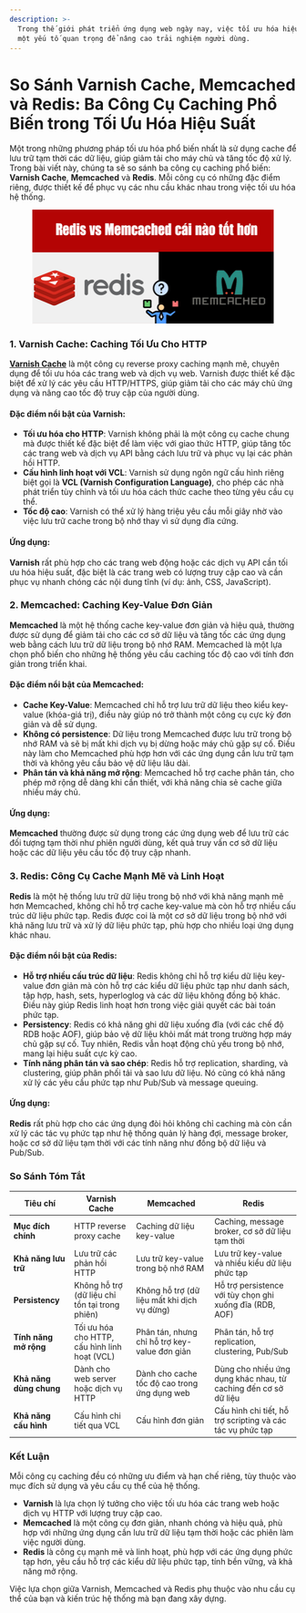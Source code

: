 ```yaml
---
description: >-
  Trong thế giới phát triển ứng dụng web ngày nay, việc tối ưu hóa hiệu suất là
  một yếu tố quan trọng để nâng cao trải nghiệm người dùng.
---
```


# So Sánh Varnish Cache, Memcached và Redis: Ba Công Cụ Caching Phổ Biến trong Tối Ưu Hóa Hiệu Suất

Một trong những phương pháp tối ưu hóa phổ biến nhất là sử dụng cache để lưu trữ tạm thời các dữ liệu, giúp giảm tải cho máy chủ và tăng tốc độ xử lý. Trong bài viết này, chúng ta sẽ so sánh ba công cụ caching phổ biến: **Varnish Cache**, **Memcached** và **Redis**. Mỗi công cụ có những đặc điểm riêng, được thiết kế để phục vụ các nhu cầu khác nhau trong việc tối ưu hóa hệ thống.

<figure><img src="../.gitbook/assets/redis-vs-memcached.png" alt=""><figcaption></figcaption></figure>



### 1. **Varnish Cache**: Caching Tối Ưu Cho HTTP

[**Varnish Cache**](https://app.gitbook.com/s/IpMS89tIthA28J59k5Qy/caching/varnish-cache/huong-dan-cai-dat-varnish-cache-voi-haproxy-su-dung-docker-compose) là một công cụ reverse proxy caching mạnh mẽ, chuyên dụng để tối ưu hóa các trang web và dịch vụ web. Varnish được thiết kế đặc biệt để xử lý các yêu cầu HTTP/HTTPS, giúp giảm tải cho các máy chủ ứng dụng và nâng cao tốc độ truy cập của người dùng.

#### **Đặc điểm nổi bật của Varnish:**

* **Tối ưu hóa cho HTTP**: Varnish không phải là một công cụ cache chung mà được thiết kế đặc biệt để làm việc với giao thức HTTP, giúp tăng tốc các trang web và dịch vụ API bằng cách lưu trữ và phục vụ lại các phản hồi HTTP.
* **Cấu hình linh hoạt với VCL**: Varnish sử dụng ngôn ngữ cấu hình riêng biệt gọi là **VCL (Varnish Configuration Language)**, cho phép các nhà phát triển tùy chỉnh và tối ưu hóa cách thức cache theo từng yêu cầu cụ thể.
* **Tốc độ cao**: Varnish có thể xử lý hàng triệu yêu cầu mỗi giây nhờ vào việc lưu trữ cache trong bộ nhớ thay vì sử dụng đĩa cứng.

#### **Ứng dụng**:

**Varnish** rất phù hợp cho các trang web động hoặc các dịch vụ API cần tối ưu hóa hiệu suất, đặc biệt là các trang web có lượng truy cập cao và cần phục vụ nhanh chóng các nội dung tĩnh (ví dụ: ảnh, CSS, JavaScript).

### 2. **Memcached**: Caching Key-Value Đơn Giản

**Memcached** là một hệ thống cache key-value đơn giản và hiệu quả, thường được sử dụng để giảm tải cho các cơ sở dữ liệu và tăng tốc các ứng dụng web bằng cách lưu trữ dữ liệu trong bộ nhớ RAM. Memcached là một lựa chọn phổ biến cho những hệ thống yêu cầu caching tốc độ cao với tính đơn giản trong triển khai.

#### **Đặc điểm nổi bật của Memcached:**

* **Cache Key-Value**: Memcached chỉ hỗ trợ lưu trữ dữ liệu theo kiểu key-value (khóa-giá trị), điều này giúp nó trở thành một công cụ cực kỳ đơn giản và dễ sử dụng.
* **Không có persistence**: Dữ liệu trong Memcached được lưu trữ trong bộ nhớ RAM và sẽ bị mất khi dịch vụ bị dừng hoặc máy chủ gặp sự cố. Điều này làm cho Memcached phù hợp hơn với các ứng dụng cần lưu trữ tạm thời và không yêu cầu bảo vệ dữ liệu lâu dài.
* **Phân tán và khả năng mở rộng**: Memcached hỗ trợ cache phân tán, cho phép mở rộng dễ dàng khi cần thiết, với khả năng chia sẻ cache giữa nhiều máy chủ.

#### **Ứng dụng**:

**Memcached** thường được sử dụng trong các ứng dụng web để lưu trữ các đối tượng tạm thời như phiên người dùng, kết quả truy vấn cơ sở dữ liệu hoặc các dữ liệu yêu cầu tốc độ truy cập nhanh.

### 3. **Redis**: Công Cụ Cache Mạnh Mẽ và Linh Hoạt

**Redis** là một hệ thống lưu trữ dữ liệu trong bộ nhớ với khả năng mạnh mẽ hơn Memcached, không chỉ hỗ trợ cache key-value mà còn hỗ trợ nhiều cấu trúc dữ liệu phức tạp. Redis được coi là một cơ sở dữ liệu trong bộ nhớ với khả năng lưu trữ và xử lý dữ liệu phức tạp, phù hợp cho nhiều loại ứng dụng khác nhau.

#### **Đặc điểm nổi bật của Redis:**

* **Hỗ trợ nhiều cấu trúc dữ liệu**: Redis không chỉ hỗ trợ kiểu dữ liệu key-value đơn giản mà còn hỗ trợ các kiểu dữ liệu phức tạp như danh sách, tập hợp, hash, sets, hyperloglog và các dữ liệu không đồng bộ khác. Điều này giúp Redis linh hoạt hơn trong việc giải quyết các bài toán phức tạp.
* **Persistency**: Redis có khả năng ghi dữ liệu xuống đĩa (với các chế độ RDB hoặc AOF), giúp bảo vệ dữ liệu khỏi mất mát trong trường hợp máy chủ gặp sự cố. Tuy nhiên, Redis vẫn hoạt động chủ yếu trong bộ nhớ, mang lại hiệu suất cực kỳ cao.
* **Tính năng phân tán và sao chép**: Redis hỗ trợ replication, sharding, và clustering, giúp phân phối tải và sao lưu dữ liệu. Nó cũng có khả năng xử lý các yêu cầu phức tạp như Pub/Sub và message queuing.

#### **Ứng dụng**:

**Redis** rất phù hợp cho các ứng dụng đòi hỏi không chỉ caching mà còn cần xử lý các tác vụ phức tạp như hệ thống quản lý hàng đợi, message broker, hoặc cơ sở dữ liệu tạm thời với các tính năng như đồng bộ dữ liệu và Pub/Sub.

### So Sánh Tóm Tắt

| Tiêu chí                | Varnish Cache                                  | Memcached                                     | Redis                                                           |
| ----------------------- | ---------------------------------------------- | --------------------------------------------- | --------------------------------------------------------------- |
| **Mục đích chính**      | HTTP reverse proxy cache                       | Caching dữ liệu key-value                     | Caching, message broker, cơ sở dữ liệu tạm thời                 |
| **Khả năng lưu trữ**    | Lưu trữ các phản hồi HTTP                      | Lưu trữ key-value trong bộ nhớ RAM            | Lưu trữ key-value và nhiều kiểu dữ liệu phức tạp                |
| **Persistency**         | Không hỗ trợ (dữ liệu chỉ tồn tại trong phiên) | Không hỗ trợ (dữ liệu mất khi dịch vụ dừng)   | Hỗ trợ persistence với tùy chọn ghi xuống đĩa (RDB, AOF)        |
| **Tính năng mở rộng**   | Tối ưu hóa cho HTTP, cấu hình linh hoạt (VCL)  | Phân tán, nhưng chỉ hỗ trợ key-value đơn giản | Phân tán, hỗ trợ replication, clustering, Pub/Sub               |
| **Khả năng dùng chung** | Dành cho web server hoặc dịch vụ HTTP          | Dành cho cache tốc độ cao trong ứng dụng web  | Dùng cho nhiều ứng dụng khác nhau, từ caching đến cơ sở dữ liệu |
| **Khả năng cấu hình**   | Cấu hình chi tiết qua VCL                      | Cấu hình đơn giản                             | Cấu hình chi tiết, hỗ trợ scripting và các tác vụ phức tạp      |

### Kết Luận

Mỗi công cụ caching đều có những ưu điểm và hạn chế riêng, tùy thuộc vào mục đích sử dụng và yêu cầu cụ thể của hệ thống.

* **Varnish** là lựa chọn lý tưởng cho việc tối ưu hóa các trang web hoặc dịch vụ HTTP với lượng truy cập cao.
* **Memcached** là một công cụ đơn giản, nhanh chóng và hiệu quả, phù hợp với những ứng dụng cần lưu trữ dữ liệu tạm thời hoặc các phiên làm việc người dùng.
* **Redis** là công cụ mạnh mẽ và linh hoạt, phù hợp với các ứng dụng phức tạp hơn, yêu cầu hỗ trợ các kiểu dữ liệu phức tạp, tính bền vững, và khả năng mở rộng.

Việc lựa chọn giữa Varnish, Memcached và Redis phụ thuộc vào nhu cầu cụ thể của bạn và kiến trúc hệ thống mà bạn đang xây dựng.
